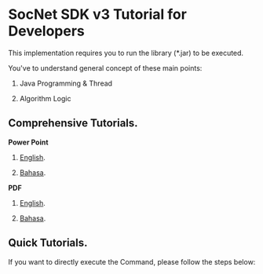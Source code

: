 # SocNet SDK v3 Tutorial for Developers
This implementation requires you to run the library (*.jar) to be executed.

You've to understand general concept of these main points:
1) Java Programming & Thread

2) Algorithm Logic 


## Comprehensive Tutorials.
**Power Point**
1. [English](tutorials-developers-english.pptx).

2. [Bahasa](tutorials-developers-indonesia.pptx).


**PDF**
1. [English](tutorials-developers-english.pdf).

2. [Bahasa](tutorials-developers-indonesia.pdf).


## Quick Tutorials.
If you want to directly execute the Command, please follow the steps below:

